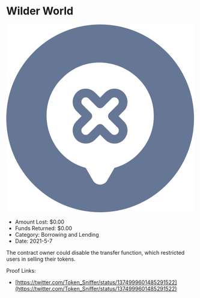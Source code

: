 # Wilder World
![Wilder World](/rektimages/Wilder-World.png)
- Amount Lost: $0.00
- Funds Returned: $0.00
- Category: Borrowing and Lending
- Date: 2021-5-7

The contract owner could disable the transfer function, which restricted users in selling their tokens.  
  



Proof Links:
- [https://twitter.com/Token_Sniffer/status/1374999601485291522](https://twitter.com/Token_Sniffer/status/1374999601485291522)


